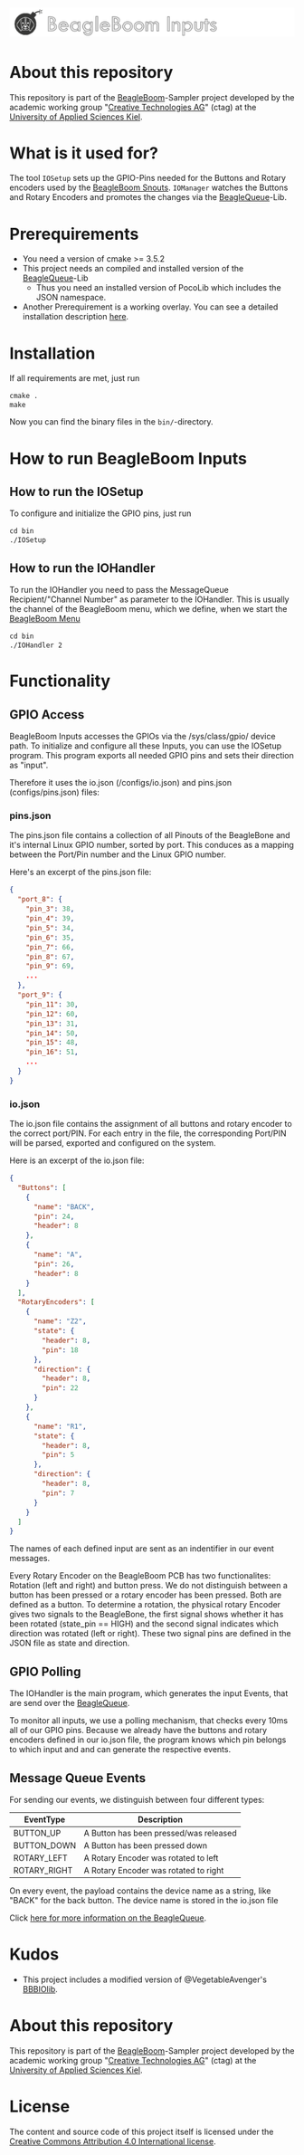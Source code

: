 # ![alt text](docs/inputs_logo.png "BeagleBoom Inputs")

# About this repository
This repository is part of the [BeagleBoom](https://github.com/beagleboom)-Sampler project developed by the academic working group "[Creative Technologies AG](http://www.creative-technologies.de/)" (ctag) at the [University of Applied Sciences Kiel](https://www.fh-kiel.de/).

# What is it used for?
The tool `IOSetup` sets up the GPIO-Pins needed for the Buttons and Rotary encoders used by the [BeagleBoom Snouts](https://github.com/BeagleBoom/Snouts).
`IOManager` watches the Buttons and Rotary Encoders and promotes the changes via the [BeagleQueue](https://github.com/BeagleBoom/BeagleQueue)-Lib.

# Prerequirements
- You need a version of cmake >= 3.5.2
- This project needs an compiled and installed version of the [BeagleQueue](https://github.com/BeagleBoom/BeagleQueue)-Lib
  - Thus you need an installed version of PocoLib which includes the JSON namespace.
- Another Prerequirement is a working overlay. You can see a detailed installation description [here](https://github.com/BeagleBoom/ADCManager/wiki/Overlays).

# Installation
If all requirements are met, just run
```
cmake .
make
```
Now you can find the binary files in the `bin/`-directory.

# How to run BeagleBoom Inputs
## How to run the IOSetup
To configure and initialize the GPIO pins, just run
```
cd bin
./IOSetup
```

## How to run the IOHandler
To run the IOHandler you need to pass the MessageQueue Recipient/"Channel Number" as parameter to the IOHandler. 
This is usually the channel of the BeagleBoom menu, which we define, when we start the [BeagleBoom Menu](https://github.com/BeagleBoom/Menu)

```
cd bin
./IOHandler 2
```


# Functionality
## GPIO Access
BeagleBoom Inputs accesses the GPIOs via the /sys/class/gpio/ device path.
To initialize and configure all these Inputs, you can use the IOSetup program.
This program exports all needed GPIO pins and sets their direction as "input".

Therefore it uses the io.json (/configs/io.json) and pins.json (configs/pins.json) files:

### pins.json
The pins.json file contains a collection of all Pinouts of the BeagleBone and it's internal Linux GPIO number, sorted by port.
This conduces as a mapping between the Port/Pin number and the Linux GPIO number.

Here's an excerpt of the pins.json file: 
``` json
{
  "port_8": {
    "pin_3": 38,
    "pin_4": 39,
    "pin_5": 34,
    "pin_6": 35,
    "pin_7": 66,
    "pin_8": 67,
    "pin_9": 69,
    ...
  },
  "port_9": {
    "pin_11": 30,
    "pin_12": 60,
    "pin_13": 31,
    "pin_14": 50,
    "pin_15": 48,
    "pin_16": 51,
    ...
  }
}
```

### io.json
The io.json file contains the assignment of all buttons and rotary encoder to the correct port/PIN. 
For each entry in the file, the corresponding Port/PIN will be parsed, exported and configured on the system.

Here is an excerpt of the io.json file: 
``` json
{
  "Buttons": [
    {
      "name": "BACK",
      "pin": 24,
      "header": 8
    },
    {
      "name": "A",
      "pin": 26,
      "header": 8
    }
  ],
  "RotaryEncoders": [
    {
      "name": "Z2",
      "state": {
        "header": 8,
        "pin": 18
      },
      "direction": {
        "header": 8,
        "pin": 22
      }
    },
    {
      "name": "R1",
      "state": {
        "header": 8,
        "pin": 5
      },
      "direction": {
        "header": 8,
        "pin": 7
      }
    }
  ]
}
```
The names of each defined input are sent as an indentifier in our event messages.

Every Rotary Encoder on the BeagleBoom PCB has two functionalites:
Rotation (left and right) and button press.
We do not distinguish between a button has been pressed or a rotary encoder has been pressed. Both are defined as a button.
To determine a rotation, the physical rotary Encoder gives two signals to the BeagleBone, the first signal shows whether it has been rotated (state_pin == HIGH) and the second signal indicates which direction was rotated (left or right). These two signal pins are defined in the JSON file as state and direction.


## GPIO Polling
The IOHandler is the main program, which generates the input Events, that are send over the [BeagleQueue](https://github.com/BeagleBoom/BeagleQueue).

To monitor all inputs, we use a polling mechanism, that checks every 10ms
all of our GPIO pins. Because we already have the buttons and rotary encoders defined in our io.json file, the program knows which pin belongs to which input and and can generate the respective events.

## Message Queue Events
For sending our events, we distinguish between four different types:

| EventType    	| Description                            	|
|--------------	|----------------------------------------	|
| BUTTON_UP    	| A Button has been pressed/was released 	|
| BUTTON_DOWN  	| A Button has been pressed down         	|
| ROTARY_LEFT  	| A Rotary Encoder was rotated to left   	|
| ROTARY_RIGHT 	| A Rotary Encoder was rotated to right  	|

On every event, the payload contains the device name as a string, like "BACK" for the back button. The device name is stored in the io.json file

Click [here for more information on the BeagleQueue](https://github.com/BeagleBoom/BeagleQueue).


# Kudos
- This project includes a modified version of @VegetableAvenger's [BBBIOlib](https://github.com/VegetableAvenger/BBBIOlib).

# About this repository
This repository is part of the [BeagleBoom](https://github.com/beagleboom)-Sampler project developed by the academic working group "[Creative Technologies AG](http://www.creative-technologies.de/)" (ctag) at the [University of Applied Sciences Kiel](https://www.fh-kiel.de/).

# License
The content and source code of this project itself is licensed under the [Creative Commons Attribution 4.0 International license](https://creativecommons.org/licenses/by/4.0/).